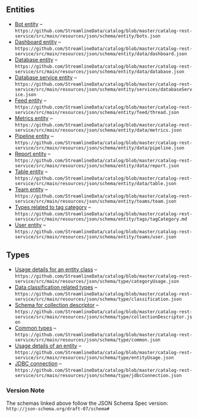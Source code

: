 ## Entities

* [Bot entity](Entities/Bot/bots.md) – `https://github.com/StreamlineData/catalog/blob/master/catalog-rest-service/src/main/resources/json/schema/entity/bots.json`
* [Dashboard entity](Entities/Dashboard/dashboard.md) – `https://github.com/StreamlineData/catalog/blob/master/catalog-rest-service/src/main/resources/json/schema/entity/data/dashboard.json`
* [Database entity](Entities/Database/database.md) – `https://github.com/StreamlineData/catalog/blob/master/catalog-rest-service/src/main/resources/json/schema/entity/data/database.json`
* [Database service entity](Entities/Database-Service/databaseservice.md) – `https://github.com/StreamlineData/catalog/blob/master/catalog-rest-service/src/main/resources/json/schema/entity/services/databaseService.json`
* [Feed entity](Entities/Feed/thread.md) – `https://github.com/StreamlineData/catalog/blob/master/catalog-rest-service/src/main/resources/json/schema/entity/feed/thread.json`
* [Metrics entity](Entities/Metrics/metrics.md) – `https://github.com/StreamlineData/catalog/blob/master/catalog-rest-service/src/main/resources/json/schema/entity/data/metrics.json`
* [Pipeline entity](Entities/Pipeline/pipeline.md) – `https://github.com/StreamlineData/catalog/blob/master/catalog-rest-service/src/main/resources/json/schema/entity/data/pipeline.json`
* [Report entity](Entities/Report/report.md) – `https://github.com/StreamlineData/catalog/blob/master/catalog-rest-service/src/main/resources/json/schema/entity/data/report.json`
* [Table entity](Entities/Table/table.md) – `https://github.com/StreamlineData/catalog/blob/master/catalog-rest-service/src/main/resources/json/schema/entity/data/table.json`
* [Team entity](Entities/Team/team.md) – `https://github.com/StreamlineData/catalog/blob/master/catalog-rest-service/src/main/resources/json/schema/entity/teams/team.json`
* [Types related to tag category](Entities/Tag-Catrgory/tagcategory.md) – `https://github.com/StreamlineData/catalog/blob/master/catalog-rest-service/src/main/resources/json/schema/entity/tags/tagCategory.md`
* [User entity](Entities/User/user.md) – `https://github.com/StreamlineData/catalog/blob/master/catalog-rest-service/src/main/resources/json/schema/entity/teams/user.json`

## Types

* [Usage details for an entity class](Types/Category-Usage/categoryusage.md) – `https://github.com/StreamlineData/catalog/blob/master/catalog-rest-service/src/main/resources/json/schema/type/categoryUsage.json`
* [Data classification related types](Types/Classification/classification.md) – `https://github.com/StreamlineData/catalog/blob/master/catalog-rest-service/src/main/resources/json/schema/type/classification.json`
* [Schema for collection descriptor](Types/Collection-descriptor/collectiondescriptor.md) – `https://github.com/StreamlineData/catalog/blob/master/catalog-rest-service/src/main/resources/json/schema/type/collectionDescriptor.json`
* [Common types](Types/Common/common.md) – `https://github.com/StreamlineData/catalog/blob/master/catalog-rest-service/src/main/resources/json/schema/type/common.json`
* [Usage details of an entity](Types/Entity-Usage/entityusage.md) – `https://github.com/StreamlineData/catalog/blob/master/catalog-rest-service/src/main/resources/json/schema/type/entityUsage.json`
* [JDBC connection](Types/Jdbc-Connection/jdbcconnection.md) – `https://github.com/StreamlineData/catalog/blob/master/catalog-rest-service/src/main/resources/json/schema/type/jdbcConnection.json`

### Version Note

The schemas linked above follow the JSON Schema Spec version: `http://json-schema.org/draft-07/schema#`

